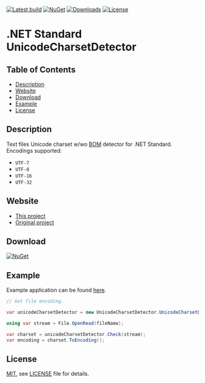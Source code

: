 [![Latest build](https://github.com/i2van/UnicodeCharsetDetector/workflows/build/badge.svg)](https://github.com/i2van/UnicodeCharsetDetector/actions)
[![NuGet](https://img.shields.io/nuget/v/UnicodeCharsetDetector.Standard)](https://www.nuget.org/packages/UnicodeCharsetDetector.Standard)
[![Downloads](https://img.shields.io/nuget/dt/UnicodeCharsetDetector.Standard)](https://www.nuget.org/packages/UnicodeCharsetDetector.Standard)
[![License](https://img.shields.io/badge/license-MIT-yellow)](https://opensource.org/licenses/MIT)

# .NET Standard UnicodeCharsetDetector #

## Table of Contents ##

* [Description](#description)
* [Website](#website)
* [Download](#download)
* [Example](#example)
* [License](#license)

## Description ##

Text files Unicode charset w/wo [BOM](https://en.wikipedia.org/wiki/Byte_order_mark) detector for .NET Standard. Encodings supported:

* `UTF-7`
* `UTF-8`
* `UTF-16`
* `UTF-32`

## Website ##

* [This project](https://github.com/i2van/UnicodeCharsetDetector)
* [Original project](https://github.com/posledam/UnicodeCharsetDetector)

## Download ##

[![NuGet](https://img.shields.io/nuget/v/UnicodeCharsetDetector.Standard)](https://www.nuget.org/packages/UnicodeCharsetDetector.Standard)

## Example ##

Example application can be found [here](https://github.com/i2van/UnicodeCharsetDetector/tree/master/src/UnicodeCharsetDetector.Example).

```csharp
// Get file encoding.

var unicodeCharsetDetector = new UnicodeCharsetDetector.UnicodeCharsetDetector();

using var stream = File.OpenRead(fileName);

var charset = unicodeCharsetDetector.Check(stream);
var encoding = charset.ToEncoding();
```

## License ##

[MIT](https://opensource.org/licenses/MIT), see [LICENSE](LICENSE) file for details.
